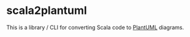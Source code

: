 # scala2plantuml

This is a library / CLI for converting Scala code to [PlantUML] diagrams.

[plantuml]: https://plantuml.com/
[scalameta]: https://scalameta.org/
